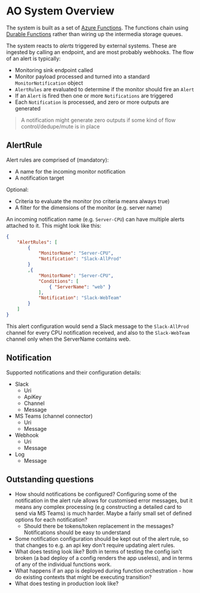 # AO System Overview

The system is built as a set of [Azure Functions].  The functions chain using [Durable Functions] rather than wiring up the intermedia storage queues.

The system reacts to *alerts* triggered by external systems.  These are ingested by calling an endpoint, and are most probably webhooks.  The flow of an alert is typically:

- Monitoring sink endpoint called
- Monitor payload processed and turned into a standard `MonitorNotification` object
- `AlertRules` are evaluated to determine if the monitor should fire an `Alert`
- If an `Alert` is fired then one or more `Notifications` are triggered
- Each `Notification` is processed, and zero or more outputs are generated

>A notification might generate zero outputs if some kind of flow control/dedupe/mute is in place

## AlertRule
Alert rules are comprised of (mandatory):

- A name for the incoming monitor notification
- A notification target

Optional:
- Criteria to evaluate the monitor (no criteria means always true)
- A filter for the dimensions of the monitor (e.g. server name)

An incoming notification name (e.g. `Server-CPU`) can have multiple alerts attached to it.  This might look like this:

```json
{
    "AlertRules": [
        {   
            "MonitorName": "Server-CPU", 
            "Notification": "Slack-AllProd"
        }
        ,{  
            "MonitorName": "Server-CPU",
            "Conditions": [
                { "ServerName": "web" }
            ],
            "Notification": "Slack-WebTeam" 
        }
    ]
}
```

This alert configuration would send a Slack message to the `Slack-AllProd` channel for every CPU notification received, and also to the `Slack-WebTeam` channel only when the ServerName contains web.

## Notification

Supported notifications and their configuration details:

- Slack
  - Uri
  - ApiKey
  - Channel
  - Message
- MS Teams (channel connector)
  - Uri
  - Message
- Webhook
  - Uri
  - Message
- Log
  - Message

## Outstanding questions
- How should notifications be configured?  Configuring some of the notification in the alert rule allows for customised error messages, but it means any complex processing (e.g constructing a detailed card to send via MS Teams) is much harder.  Maybe a fairly small set of defined options for each notification?
  - Should there be tokens/token replacement in the messages?  Notifications should be easy to understand
- Some notification configuration should be kept out of the alert rule, so that changes to e.g. an api key don't require updating alert rules.
- What does testing look like?  Both in terms of testing the config isn't broken (a bad deploy of a config renders the app useless), and in terms of any of the individual functions work.
- What happens if an app is deployed during function orchestration - how do existing contexts that might be executing transition?
- What does testing in production look like?

[Azure Functions]: https://docs.microsoft.com/en-us/azure/azure-functions/functions-overview
[Durable Functions]: https://docs.microsoft.com/en-us/azure/azure-functions/durable/durable-functions-overview